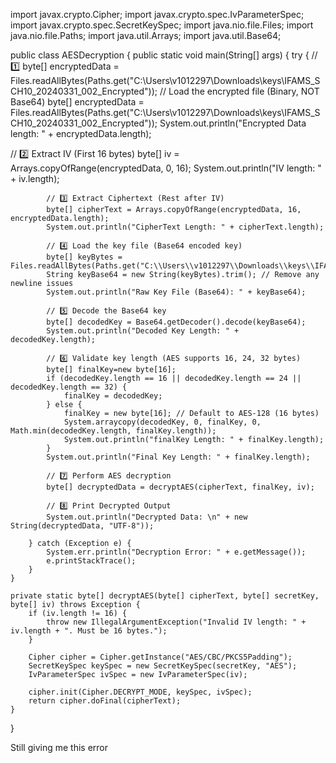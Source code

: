 import javax.crypto.Cipher;
import javax.crypto.spec.IvParameterSpec;
import javax.crypto.spec.SecretKeySpec;
import java.nio.file.Files;
import java.nio.file.Paths;
import java.util.Arrays;
import java.util.Base64;


public class AESDecryption {
    public static void main(String[] args) {
        try { // 1️⃣
            byte[] encryptedData = Files.readAllBytes(Paths.get("C:\\Users\\v1012297\\Downloads\\keys\\IFAMS_SCH10_20240331_002_Encrypted"));
            // Load the encrypted file (Binary, NOT Base64) byte[] encryptedData = Files.readAllBytes(Paths.get("C:\Users\v1012297\Downloads\keys\IFAMS_SCH10_20240331_002_Encrypted")); System.out.println("Encrypted Data length: " + encryptedData.length);


// 2️⃣ Extract IV (First 16 bytes)
            byte[] iv = Arrays.copyOfRange(encryptedData, 0, 16);
            System.out.println("IV length: " + iv.length);

            // 3️⃣ Extract Ciphertext (Rest after IV)
            byte[] cipherText = Arrays.copyOfRange(encryptedData, 16, encryptedData.length);
            System.out.println("CipherText Length: " + cipherText.length);

            // 4️⃣ Load the key file (Base64 encoded key)
            byte[] keyBytes = Files.readAllBytes(Paths.get("C:\\Users\\v1012297\\Downloads\\keys\\IFAMS_SCH10_20240331_002_Dynamic_Key.key"));
            String keyBase64 = new String(keyBytes).trim(); // Remove any newline issues
            System.out.println("Raw Key File (Base64): " + keyBase64);

            // 5️⃣ Decode the Base64 key
            byte[] decodedKey = Base64.getDecoder().decode(keyBase64);
            System.out.println("Decoded Key Length: " + decodedKey.length);

            // 6️⃣ Validate key length (AES supports 16, 24, 32 bytes)
            byte[] finalKey=new byte[16];
            if (decodedKey.length == 16 || decodedKey.length == 24 || decodedKey.length == 32) {
                finalKey = decodedKey;
            } else {
                finalKey = new byte[16]; // Default to AES-128 (16 bytes)
                System.arraycopy(decodedKey, 0, finalKey, 0, Math.min(decodedKey.length, finalKey.length));
                System.out.println("finalKey Length: " + finalKey.length);
            }
            System.out.println("Final Key Length: " + finalKey.length);

            // 7️⃣ Perform AES decryption
            byte[] decryptedData = decryptAES(cipherText, finalKey, iv);

            // 8️⃣ Print Decrypted Output
            System.out.println("Decrypted Data: \n" + new String(decryptedData, "UTF-8"));

        } catch (Exception e) {
            System.err.println("Decryption Error: " + e.getMessage());
            e.printStackTrace();
        }
    }

    private static byte[] decryptAES(byte[] cipherText, byte[] secretKey, byte[] iv) throws Exception {
        if (iv.length != 16) {
            throw new IllegalArgumentException("Invalid IV length: " + iv.length + ". Must be 16 bytes.");
        }

        Cipher cipher = Cipher.getInstance("AES/CBC/PKCS5Padding");
        SecretKeySpec keySpec = new SecretKeySpec(secretKey, "AES");
        IvParameterSpec ivSpec = new IvParameterSpec(iv);

        cipher.init(Cipher.DECRYPT_MODE, keySpec, ivSpec);
        return cipher.doFinal(cipherText);
    }

}


Still giving me this error

